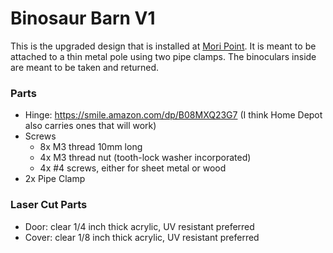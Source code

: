 # Binosaur Barn V1

This is the upgraded design that is installed at [Mori Point](https://goo.gl/maps/wpSysAgYLS7mhGZ39). It is meant to be attached to a thin metal pole using two pipe clamps. The binoculars inside are meant to be taken and returned.

### Parts

 * Hinge: https://smile.amazon.com/dp/B08MXQ23G7 (I think Home Depot also carries ones that will work)
 * Screws
   * 8x M3 thread 10mm long
   * 4x M3 thread nut (tooth-lock washer incorporated)
   * 4x #4 screws, either for sheet metal or wood
 * 2x Pipe Clamp

### Laser Cut Parts

 * Door: clear 1/4 inch thick acrylic, UV resistant preferred
 * Cover: clear 1/8 inch thick acrylic, UV resistant preferred